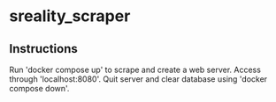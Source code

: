 # sreality_scraper
## Instructions
Run 'docker compose up' to scrape and create a web server.
Access through 'localhost:8080'.
Quit server and clear database using 'docker compose down'.
